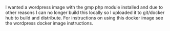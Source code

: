 I wanted a wordpress image with the gmp php module installed and due to other reasons I can no longer build this locally so I uploaded it to git/docker hub to build and distribute.  For instructions on using this docker image see the wordpress docker image instructions.
